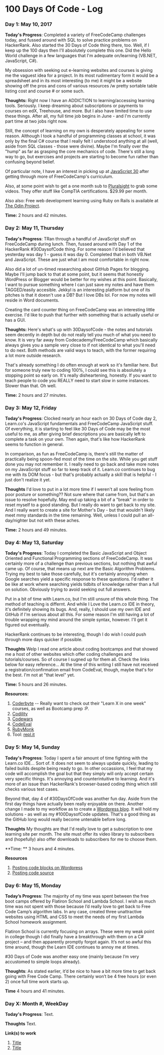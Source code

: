 # 100 Days Of Code - Log

### Day 1: May 10, 2017

**Today's Progress**: Completed a variety of FreeCodeCamp challenges today, and fussed around with SQL to solve practice problems on HackerRank. Also started the 30 Days of Code thing there, too. Well, if I keep up the 100 days then I'll absolutely complete this one. Did the Hello World challenge in a few languages that I'm adequate on/learning (VB.NET, JavaScript, C#).

My obsession with seeking out e-learning websites and courses is giving me the vaguest idea for a project. In its most rudimentary form it would be a spreadsheet and in its most interesting (to me) it might be a website showing off the pros and cons of various resources /w pretty sortable table listing cost and course # or some such. 

**Thoughts:** Right now I have an ADDICTION to learning/accessing learning tools. Seriously. I keep dreaming about subscriptions or payments to courses on edX, Treehouse, and more. But I also have limited time to use these things. After all, my full time job begins in June - and I'm currently part time at two jobs right now. 

Still, the concept of learning on my own is desperately appealing for some reason. Although I took a handful of programming classes at school, it was only by the final C# course that I really felt I understood anything at all (well, aside from SQL classes - those were divine). Maybe I'm finally over the "hump" as far as grasping the core mechanics of code. There's still a long way to go, but exercises and projects are starting to become fun rather than confusing beyond belief.

Of particular note, I have an interest in picking up at [JavaScript 30](https://javascript30.com/) after getting through more of FreeCodeCamp's curriculum. 

Also, at some point wish to get a one month sub to [Pluralsight](https://billing.pluralsight.com/individual/checkout) to grab some videos. They offer stuff like CompTIA certifications. $29.99 per month.

Also also: Free web development learning using Ruby on Rails is available at [The Odin Project](https://www.theodinproject.com/home).

**Time:** 2 hours and 42 minutes. 


### Day 2: May 11, Thursday

**Today's Progress**: TRan through a handful of JavaScript stuff on FreeCodeCamp during lunch. Then, fussed around with Day 1 of the HackerRank #30DaysofCode thing. For some reason I'd believed that yesterday was day 1 - guess it was day 0. Completed that in both VB.Net and JavaScript. These are just what I am most comfortable in right now. 

Also did a lot of un-timed researching about GitHub Pages for blogging. Maybe I'll jump back to that at some point, but it seems that honestly WordPress or Blogger would be better for my wishes at this point. Basically, I want to pursue something where I can just save my notes and have them TAGGED/easily accesible. Jekkyl is an interesting platform but one of its pitches is that it doesn't use a DB? But I love DBs lol. For now my notes will reside in Word documents. 

Creating the card counter thing on FreeCodeCamp was an interesting little exercise. I'd like to push that further with something that is actually useful or has a GUI. 

**Thoughts:** Here's what's up with 30DaysofCode - the notes and tutorials seem decently in depth but do not really tell you much of what you need to know. It is very far away from Codecademy/FreeCodeCamp which basically always gives you a sample very close to if not identical to what you'll need to do next. Both methods are valid ways to teach, with the former requiring a lot more outside research.

That's already something I do often enough at work so it's familiar here. But for someone truly new to coding 100%, I could see this is absolutely a stopping point so early on. It's really disheartening, honestly. If you want to teach people to code you REALLY need to start slow in some instances. Slower than that. Oh well.

**Time:** 2 hours and 27 minutes. 



### Day 3: May 12, Friday

**Today's Progress**: Clocked nearly an hour each on 30 Days of Code day 2, Learn.co's JavaScript fundamentals and FreeCodeCamp JavaScript stuff. Of everything, it is starting to feel like 30 Days of Code may be the most useful to me, as after giving brief descriptions you are basically left to complete a task on your own. Then again, that's like how HackerRank seems to function in general.

In comparison, as fun as FreeCodeCamp is, there's still the matter of practically being spoon-fed most of the time on the site. While you get stuff done you may not remember it.  I really need to go back and take more notes on my JavaScript stuff so far to keep track of it. Learn.co continues to bug me with its DOM focus - but that's probably actually a skill that is helpful - I just don't realize it yet.

**Thoughts** I'd love to put in a lot more time if I weren't all sore feeling from poor posture or something?? Not sure where that came from, but that's an issue to resolve hopefully. May end up taking a bit of a "break" in order to reset myself to a good standing. But I really do want to get back to my site. And I really want to create a site for Mother's Day - but that wouldn't likely meet mmy standards in the time remaining. Well, unless I could pull an all-day/nighter but not with these aches. 

**Time:** 2 hours and 49 minutes.

### Day 4: May 13, Saturday

**Today's Progress**: Today I completed the Basic JavaScript and Object Oriented and Functional Programming sections of FreeCodeCamp. It was certainly more of a challenge than previous sections, but nothing that awful came up. Of course, that means up next are the Basic Algorithm Problems. Trying my best to take those carefully, but it's certainly annoying when Google searches yield a specific response to these questions. I'd rather it be like at work where searching yields tidbits of knowledge rather than a full on solution. Obviously trying to avoid seeking out full answers.

Put in a bit of time with Learn.co, but I'm still unsure of this whole thing. The method of teaching is differnt. And while I Love the Learn.co IDE in theory, it's definitely showing its bugs. And, really, I should use my own IDE and GitHub if I'm serious about all this. For some reason I'm still having a lot of trouble wrapping my mind around the simple syntax, however. I'll get it figured out eventually. 

HackerRank continues to be interesting, though I do wish I could push through more days quicker if possible. 

**Thoughts** Welp I read one article about coding bootcamps and that showed me a host of other websites which offer coding challenges and tutorials/courses. So of course I sugned up for them all. Check the links below for easy reference... At the time of this writing I still have not received a registration/confirmation email from CodeEval, though, maybe that's for the best. I'm not at "that level" yet. 

**Time:** 5 hours and 26 minutes.

**Resources:**
1. [Coderbyte](https://coderbyte.com/) -- Really want to check out their "Learn X in one week" courses, as well as Bootcamp prep :P.
2. [Codility](https://codility.com/programmers/)
3. [Codewars](https://www.codewars.com/)
4. [CodeEval](https://www.codeeval.com)
5. [RubyMonk](https://rubymonk.com/)
6. Tool: [repl.it](https://repl.it/)


### Day 5: May 14, Sunday

**Today's Progress**: Today I spent a fair amount of time fighting with the Learn.co IDE... Sort of. It does not seem to always update quickly, leading to failed builds despite being ready to go. In other occassions, I feel that my code will accomplish the goal but that they simply will only accept certain very specific things. It's annoying and counterintuitive to learning. And it's more of an issue than HackerRank's browser-based coding thing which still checks various test cases.

Beyond that, day 4 of #30DaysOfCode was another fun day. Aside from the first day things have actually been really enjoyable on there. Another change I made to my workflow as to create a [Wordpress blog](http://marcuscript.wordpress.com). It will hold my solutions - as well as my #100DaysofCode updates. That's a good thing as the GitHub long would really become untenable before long.

**Thoughts** My thoughts are that I'd really love to get a subscription to one learning site per month. The site must offer its video library to subscribers and (hopefully) also offer downloads to subscribers for me to choose them. 

**Time: ** 3 hours and 4 minutes.

**Resources**
1. [Posting code blocks on Wordpress](https://css-tricks.com/posting-code-blocks-wordpress-site/)
2. [Posting code source](https://en.support.wordpress.com/code/posting-source-code/)


### Day 6: May 15, Monday

**Today’s Progress**: The majority of my time was spent between the free boot camps offered by Flatiron School and Lambda School. I wish as much time was not spent with those because I’d really love to get back to Free Code Camp’s algorithm labs. In any case, created three unattractive websites using HTML and CSS to meet the needs of my first Lambda School homework assignment.

Flatiron School is currently focusing on arrays. These were my weak point in college though I did finally have a breakthrough with them on a C# project – and then apparently promptly forgot again. It’s not so awful this time around, though the Learn IDE continues to annoy me at times.

#30 Days of Code was another easy one (mainly because I’m very accustomed to simple loops already).

**Thoughts**: As stated earlier, it’d be nice to have a bit more time to get back going with Free Code Camp. There certainly won’t be 4 free hours (or even 2) once full time work starts up.

**Time** 4 hours and 41 minutes.


### Day X: Month #, WeekDay

**Today's Progress**: Text.

**Thoughts** Text.

**Link(s) to work**
1. [Title](https://www.freecodecamp.com/challenges/find-the-longest-word-in-a-string)
2. [Title](https://www.example.com)
